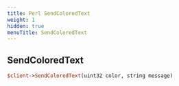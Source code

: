 ```yaml
---
title: Perl SendColoredText
weight: 1
hidden: true
menuTitle: SendColoredText
---
```

## SendColoredText
```perl
$client->SendColoredText(uint32 color, string message)
```